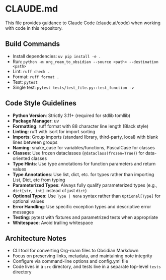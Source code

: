# CLAUDE.md

This file provides guidance to Claude Code (claude.ai/code) when working with code in this repository.

## Build Commands
- Install dependencies: `uv pip install -e .`
- Run: `python -m org_roam_to_obsidian --source <path> --destination <path>`
- Lint: `ruff check .`
- Format: `ruff format .`
- Test: `pytest`
- Single test: `pytest tests/test_file.py::test_function -v`

## Code Style Guidelines
- **Python Version**: Strictly 3.11+ (required for stdlib tomllib)
- **Package Manager**: uv
- **Formatting**: ruff format with 88 character line length (Black style)
- **Linting**: ruff with isort for import sorting
- **Imports**: Group imports (standard library, third-party, local) with blank lines between groups
- **Naming**: snake_case for variables/functions, PascalCase for classes
- **Classes**: Use frozen dataclasses (`@dataclass(frozen=True)`) for data-oriented classes
- **Type Hints**: Use type annotations for function parameters and return values
- **Type Annotations**: Use list, dict, etc. for types rather than importing List, Dict, etc from typing
- **Parameterized Types**: Always fully qualify parameterized types (e.g., `dict[str, int]` instead of just `dict`)
- **Optional Types**: Use `Type | None` syntax rather than `Optional[Type]` for optional values
- **Error Handling**: Use specific exception types and descriptive error messages
- **Testing**: pytest with fixtures and parametrized tests when appropriate
- **Whitespace**: Avoid trailing whitespace

## Architecture Notes
- CLI tool for converting Org-roam files to Obsidian Markdown
- Focus on preserving links, metadata, and maintaining note integrity
- Configure via command-line options and config.yml file
- Code lives in a `src` directory, and tests live in a separate top-level `tests` directory